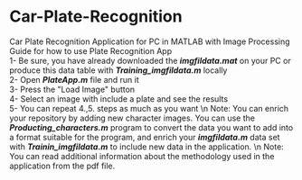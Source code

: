 # Car-Plate-Recognition
Car Plate Recognition Application for PC in MATLAB with Image Processing \
Guide for how to use Plate Recognition App \
1- Be sure, you have already downloaded the _**imgfildata.mat**_ on your PC or produce this data table with _**Training_imgfildata.m**_ locally \
2- Open _**PlateApp.m**_ file and run it \
3- Press the "Load Image" button \
4- Select an image with include a plate and see the results \
5- You can repeat 4.,5. steps as much as you want
\n
Note: You can enrich your repository by adding new character images. You can use the _**Producting_characters.m**_ program to convert the data you want to add into a format suitable for the program, and enrich your _**imgfildata.m**_ data set with _**Trainin_imgfildata.m**_ to include new data in the application.
\n
Note: You can read additional information about the methodology used in the application from the pdf file.
